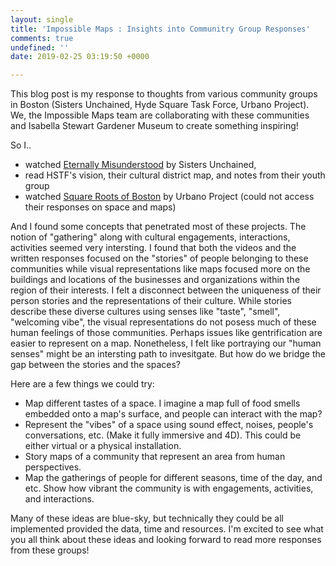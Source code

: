 ```yaml
---
layout: single
title: 'Impossible Maps : Insights into Communitry Group Responses'
comments: true
undefined: ''
date: 2019-02-25 03:19:50 +0000

---
```

This blog post is my response to thoughts from various community groups in Boston (Sisters Unchained, Hyde Square Task Force, Urbano Project). We, the Impossible Maps team are collaborating with these communities and Isabella Stewart Gardener Museum to create something inspiring!

So I..

* watched [Eternally Misunderstood](https://drive.google.com/file/d/1ah_BUQ5oyiAI-zwAJMh3CyBF2X0L8JQs/view) by Sisters Unchained,
* read HSTF's vision, their cultural district map, and notes from their youth group
* watched [Square Roots of Boston](http://urbanoproject.org/square-roots-of-boston) by Urbano Project (could not access their responses on space and maps)

And I found some concepts that penetrated most of these projects. The notion of "gathering" along with cultural engagements, interactions, activities seemed very intersting. I found that both the videos and the written responses focused on the "stories" of people belonging to these communities while visual representations like maps focused more on the buildings and locations of the businesses and organizations within the region of their interests. I felt a disconnect between the uniqueness of their person stories and the representations of their culture. While stories describe these diverse cultures using senses like "taste", "smell", "welcoming vibe", the visual representations do not posess much of these human feelings of those communities. Perhaps issues like gentrification are easier to represent on a map. Nonetheless, I felt like portraying our "human senses" might be an intersting path to invesitgate. But how do we bridge the gap between the stories and the spaces?

Here are a few things we could try:

* Map different tastes of a space. I imagine a map full of food smells embedded onto a map's surface, and people can interact with the map?
* Represent the "vibes" of a space using sound effect, noises, people's conversations, etc. (Make it fully immersive and 4D). This could be either virtual or a physical installation.
* Story maps of a community that represent an area from human perspectives.
* Map the gatherings of people for different seasons, time of the day, and etc. Show how vibrant the community is with engagements, activities, and interactions.

Many of these ideas are blue-sky, but technically they could be all implemented provided the data, time and resources. I'm excited to see what you all think about these ideas and looking forward to read more responses from these groups!